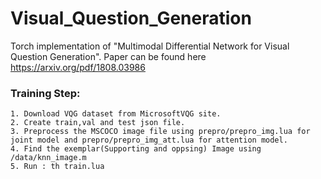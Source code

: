 # Visual_Question_Generation

Torch implementation of "Multimodal Differential Network for Visual Question Generation". Paper can be found here https://arxiv.org/pdf/1808.03986
### Training Step:

    1. Download VQG dataset from MicrosoftVQG site.
    2. Create train,val and test json file.
    3. Preprocess the MSCOCO image file using prepro/prepro_img.lua for joint model and prepro/prepro_img_att.lua for attention model.
    4. Find the exemplar(Supporting and oppsing) Image using /data/knn_image.m
    5. Run : th train.lua
